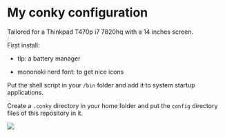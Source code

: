 # My conky configuration

Tailored for a Thinkpad T470p i7 7820hq with a 14 inches screen.

First install:

* tlp: a battery manager

* mononoki nerd font: to get nice icons

Put the shell script in your ```/bin``` folder and add it to system startup applications.

Create a ```.conky``` directory in your home folder and put the ```config``` directory files of this repository in it.

![](https://user-images.githubusercontent.com/91064070/167584797-51884c9a-3216-40dc-9e57-10f32bfed5d3.png)